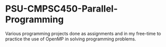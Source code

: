 # PSU-CMPSC450-Parallel-Programming
Various programming projects done as assignments and in my free-time to practice the use of OpenMP in solving programming problems.
